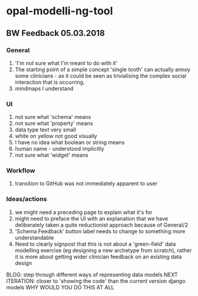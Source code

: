 # opal-modelli-ng-tool
## BW Feedback 05.03.2018

### General
1. 'I'm not sure what I'm meant to do with it'
1. The starting point of a simple concept 'single tooth' can actually annoy some clinicians - as it could be seen as trivialising the complex social interaction that is occurring.
2. mindmaps I understand

### UI
1. not sure what 'schema' means
1. not sure what 'property' means
1. data type text very small
1. white on yellow not good visually
1. I have no idea what boolean or string means
1. human name - understood implicitly
1. not sure what 'widget' means

### Workflow
1. transition to GitHub was not immediately apparent to user

### Ideas/actions
1. we might need a preceding page to explain what it's for
2. might need to preface the UI with an explanation that we have deliberately taken a quite reductionist approach because of General/2
3. 'Schema Feedback' button label needs to change to something more understandable
4. Need to clearly signpost that this is not about a 'green-field' data modelling exercise (eg designing a new archetype from scratch), rather it is more about getting wider clinician feedback on an existing data design

BLOG: step through different ways of representing data models
NEXT ITERATION: closer to 'showing the code' than the current version
django models
WHY WOULD YOU DO THIS AT ALL

